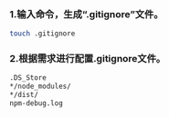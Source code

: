 ### 1.输入命令，生成“.gitignore”文件。

```bash
touch .gitignore
```


### 2.根据需求进行配置.gitignore文件。

```bash
.DS_Store
*/node_modules/
*/dist/
npm-debug.log

```